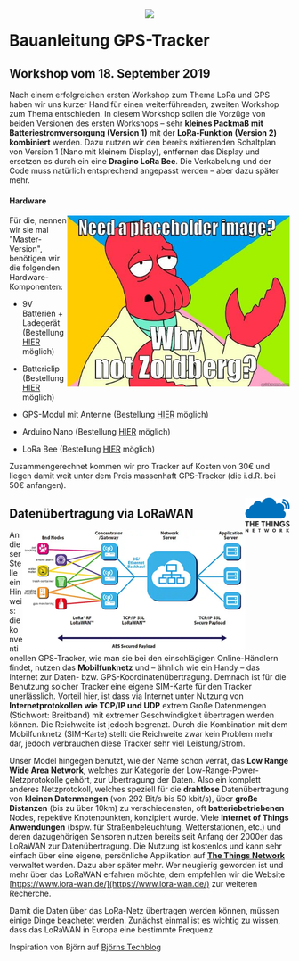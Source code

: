 <img align="right" width="260px" src="images/citylab-logo-2160x550.jpg">

# Bauanleitung GPS-Tracker
## Workshop vom 18. September 2019

Nach einem erfolgreichen ersten Workshop zum Thema LoRa und GPS haben wir uns kurzer Hand für einen weiterführenden, zweiten Workshop zum Thema entschieden. In diesem Workshop sollen die Vorzüge von beiden Versionen des ersten Workshops – sehr **kleines Packmaß mit Batteriestromversorgung (Version 1)** mit der **LoRa-Funktion (Version 2) kombiniert** werden. Dazu nutzen wir den bereits exitierenden Schaltplan von Version 1 (Nano mit kleinem Display), entfernen das Display und ersetzen es durch ein eine **Dragino LoRa Bee**. Die Verkabelung und der Code muss natürlich entsprechend angepasst werden – aber dazu später mehr.

#### Hardware 

<img align="right" width="400px" src="images/GPSTracker/Zoidberg.jpg">

Für die, nennen wir sie mal "Master-Version", benötigen wir die folgenden Hardware-Komponenten:
* 9V Batterien + Ladegerät (Bestellung [HIER](https://www.amazon.de/Ladeger%C3%A4t-Keenstone-aufladbare-Batterien-USB-Ladekabel-6-St-3-Slots-Ladegeraet/dp/B07BRKJV3J/ref=sr_1_2?__mk_de_DE=%C3%85M%C3%85%C5%BD%C3%95%C3%91&keywords=9+volt+batterie+800mAh+keenstone&qid=1568196073&s=computers&sr=8-2) möglich)

* Battericlip (Bestellung [HIER](https://www.amazon.de/KEESIN-Batterieknopf-2-1x5-5mm-Netzstecker-Batteriehalter/dp/B06Y41ZRVJ/ref=sr_1_4?__mk_de_DE=%C3%85M%C3%85%C5%BD%C3%95%C3%91&keywords=batterieclips&qid=1568195706&s=computers&sr=1-4) möglich)

* GPS-Modul mit Antenne (Bestellung [HIER](https://www.az-delivery.de/products/neo-6m-gps-modul?_pos=3&_sid=1c09a6176&_ss=r&ls=de) möglich)

* Arduino Nano (Bestellung [HIER](https://www.amazon.de/AZDelivery-Atmega328-gratis-Arduino-kompatibel/dp/B078S8BJ8T/ref=sr_1_9?__mk_de_DE=%C3%85M%C3%85%C5%BD%C3%95%C3%91&keywords=arduino+nano&qid=1568196529&s=ce-de&sr=1-9) möglich)

* LoRa Bee (Bestellung [HIER](https://www.exp-tech.de/module/wireless/funk/7769/dragino-lora-bee-868) möglich)

Zusammengerechnet kommen wir pro Tracker auf Kosten von 30€ und liegen damit weit unter dem Preis massenhaft GPS-Tracker (die i.d.R. bei 50€ anfangen).   

<img align="right" width="80" position="inline" src="images/GPSTracker/TTN_logo.png">

  

## Datenübertragung via LoRaWAN

<img align="right" width="400" position="inline" src="images/GPSTracker/LoRa_image.jpg">

An dieser Stelle ein Hinweis: die konventionellen GPS-Tracker, wie man sie bei den einschlägigen Online-Händlern findet, nutzen das **Mobilfunknetz** und – ähnlich wie ein Handy – das Internet zur Daten- bzw. GPS-Koordinatenübertragung. Demnach ist für die Benutzung solcher Tracker eine eigene SIM-Karte für den Tracker unerlässlich. Vorteil hier, ist dass via Internet unter Nutzung von **Internetprotokollen wie TCP/IP und UDP** extrem Große Datenmengen (Stichwort: Breitband) mit extremer Geschwindigkeit übertragen werden können. Die Reichweite ist jedoch begrenzt. Durch die Kombination mit dem Mobilfunknetz (SIM-Karte) stellt die Reichweite zwar kein Problem mehr dar, jedoch verbrauchen diese Tracker sehr viel Leistung/Strom.  

Unser Model hingegen benutzt, wie der Name schon verrät, das **Low Range Wide Area Network**, welches zur Kategorie der Low-Range-Power-Netzprotokolle gehört, zur Übertragung der Daten. Also ein komplett anderes Netzprotokoll, welches speziell für die **drahtlose** Datenübertragung von **kleinen Datenmengen** (von 292 Bit/s bis 50 kbit/s), über **große Distanzen** (bis zu über 10km) zu verschiedensten, oft **batteriebetriebenen** Nodes, repektive Knotenpunkten, konzipiert wurde. Viele **Internet of Things Anwendungen** (bspw. für Straßenbeleuchtung, Wetterstationen, etc.) und deren dazugehörigen Sensoren nutzen bereits seit Anfang der 2000er das LoRaWAN zur Datenübertragung. Die Nutzung ist kostenlos und kann sehr einfach über eine eigene, persönliche Applikation auf [**The Things Network**](https://www.thethingsnetwork.org/) verwaltet werden. Dazu aber später mehr. Wer neugierig geworden ist und mehr über das LoRaWAN erfahren möchte, dem empfehlen wir die Website [https://www.lora-wan.de/](https://www.lora-wan.de/) zur weiteren Recherche.

Damit die Daten über das LoRa-Netz übertragen werden können, müssen einige Dinge beachetet werden. Zunächst einmal ist es wichtig zu wissen, dass das LoRaWAN in Europa eine bestimmte Frequenz

Inspiration von Björn auf [Björns Techblog](https://www.bjoerns-techblog.de/2017/07/mein-erster-lowcost-lorawan-node/)
